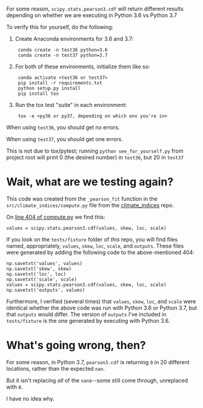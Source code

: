 For some reason, `scipy.stats.pearson3.cdf` will return different
results depending on whether we are executing in Python 3.6 vs
Python 3.7

To verify this for yourself, do the following:

1. Create Anaconda environments for 3.6 and 3.7:

        conda create -n test36 python=3.6
        conda create -n test37 python=3.7

2. For both of these environments, initialize them like so:

        conda activate <test36 or test37>
        pip install -r requirements.txt
        python setup.py install
        pip install tox

3. Run the tox test "suite" in each environment:

        tox -e <py36 or py37, depending on which env you're in>

When using `test36`, you should get no errors.

When using `test37`, you should get one errors.

This is not due to tox/pytest; running `python see_for_yourself.py`
from project root will print 0 (the desired number) in `test36`,
but 20 in `test37`

# Wait, what are we testing again?

This code was created from the `_pearson_fit` function in the
`src/climate_indices/compute.py` file from the
[climate_indices](https://github.com/monocongo/climate_indices)
repo.

On [line 404 of compute.py](https://github.com/monocongo/climate_indices/blob/4d3a04d4290ad3738999ac1c4de8a31ad5c1d938/src/climate_indices/compute.py#L404)
we find this:

    values = scipy.stats.pearson3.cdf(values, skew, loc, scale)

If you look on the `tests/fixture` folder of *this* repo, you will
find files named, appropriately, `values`, `skew`, `loc`, `scale`,
and `outputs`. These files were generated by adding the following code
to the above-mentioned 404:

    np.savetxt('values', values)
    np.savetxt('skew', skew)
    np.savetxt('loc', loc)
    np.savetxt('scale', scale)
    values = scipy.stats.pearson3.cdf(values, skew, loc, scale)
    np.savetxt('outputs', values)

Furthermore, I verified (several times) that `values`, `skew`, `loc`,
and `scale` were identical whether the above code was run with
Python 3.6 or Python 3.7, but that `outputs` would differ. The
version of `outputs` I've included in `tests/fixture` is the one
generated by executing with Python 3.6.

# What's going wrong, then?

For some reason, in Python 3.7, `pearson3.cdf` is returning `0` in
20 different locations, rather than the expected `nan`.

But it isn't replacing *all* of the `nan`s--some still come through,
unreplaced with `0`.

I have no idea why.
